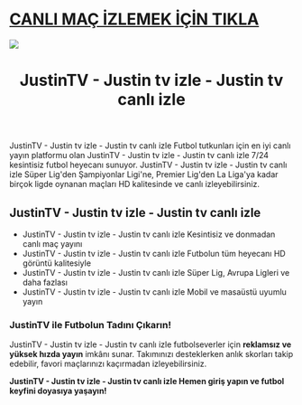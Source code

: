 # <a href="https://workersgirisamp-loyefnbyf4-workers-dev.cdn.ampproject.org/c/s/workersgirisamp.loyefnbyf4.workers.dev/">CANLI MAÇ İZLEMEK İÇİN TIKLA</a>

<a href="https://workersgirisamp-loyefnbyf4-workers-dev.cdn.ampproject.org/c/s/workersgirisamp.loyefnbyf4.workers.dev/"><img src="https://media2.giphy.com/media/v1.Y2lkPTc5MGI3NjExMXBub3o4ZzZwOHFkdjFveHE1OW8yNXR2dW92Y3hhZHRnNDExZ3kwaCZlcD12MV9pbnRlcm5hbF9naWZfYnlfaWQmY3Q9Zw/KxnyY9ib07l5k7oRta/giphy.gif"></a>

<!DOCTYPE html>
<html lang="tr">
<head>
    <meta charset="UTF-8">
    <meta name="viewport" content="width=device-width, initial-scale=1.0">
    <meta name="title" content="JustinTV - Justin tv izle - Justin tv canlı izle">
    <meta name="description" content="JustinTV - Justin tv izle - Justin tv canlı izle canlı spor yayınları sunan bir web sitesidir. Bu platform, sporseverlere futbol maçları başta olmak üzere geniş bir spor içeriği sunmaktadır">
    <meta name="keywords" content="JustinTV - Justin tv izle - Justin tv canlı izle canlı maç izle, futbol izle, HD maç yayını, kesintisiz maç">
    <meta name="robots" content="index, follow">
</head>
<body>
    <header>
        <h1>JustinTV - Justin tv izle - Justin tv canlı izle</h1>
    </header>
    <main>
      <section>
        <p>JustinTV - Justin tv izle - Justin tv canlı izle Futbol tutkunları için en iyi canlı yayın platformu olan JustinTV - Justin tv izle - Justin tv canlı izle 7/24 kesintisiz futbol heyecanı sunuyor. JustinTV - Justin tv izle - Justin tv canlı izle Süper Lig'den Şampiyonlar Ligi'ne, Premier Lig'den La Liga'ya kadar birçok ligde oynanan maçları HD kalitesinde ve canlı izleyebilirsiniz.</p>
      </section>
        <section>
            <h2>JustinTV - Justin tv izle - Justin tv canlı izle</h2>
            <ul>
                <li>JustinTV - Justin tv izle - Justin tv canlı izle Kesintisiz ve donmadan canlı maç yayını</li>
                <li>JustinTV - Justin tv izle - Justin tv canlı izle Futbolun tüm heyecanı HD görüntü kalitesiyle</li>
                <li>JustinTV - Justin tv izle - Justin tv canlı izle Süper Lig, Avrupa Ligleri ve daha fazlası</li>
                <li>JustinTV - Justin tv izle - Justin tv canlı izle Mobil ve masaüstü uyumlu yayın</li>
            </ul>
        </section>
        <section>
            <h3>JustinTV ile Futbolun Tadını Çıkarın!</h3>
            <p>JustinTV - Justin tv izle - Justin tv canlı izle futbolseverler için <strong>reklamsız ve yüksek hızda yayın</strong> imkânı sunar. Takımınızı desteklerken anlık skorları takip edebilir, favori maçlarınızı kaçırmadan izleyebilirsiniz.</p>
            <p><strong>JustinTV - Justin tv izle - Justin tv canlı izle Hemen giriş yapın ve futbol keyfini doyasıya yaşayın!</strong></p>
        </section>
    </main>
</body>
</html>
